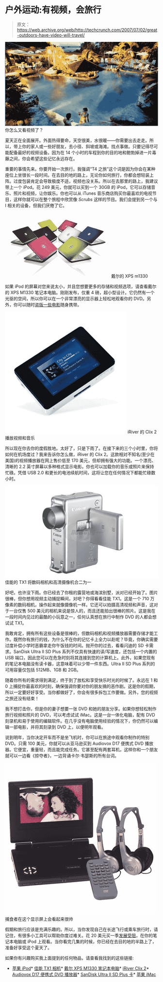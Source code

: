 # 户外运动:有视频，会旅行

> 原文：<https://web.archive.org/web/http://techcrunch.com/2007/07/02/great-outdoors-have-video-will-travel/>

![](img/d56070c36dcda8c142df1d79e793740d.png)
你怎么又看视频了？

夏天正在全面展开。外面热得要命，天空很美，水很暖——你需要出去走走。所以，带上你的家人或一些好朋友，去小径、斜坡或海滩。找点事做。只要记得尽可能配备最好的视频设备。因为在 14 个小时的车程到你的目的地和鲍勃掉进一片毒藤之间，你会希望这些记忆永远存在。

重要的事情先来。你要开始一次旅行。我强调“T4 之旅”这个词是因为你会在某种座位上坐很长一段时间。在去目的地的路上，无论你如何旅行，你都会想轻装上阵。过度包装肯定会导致极度不适，视频也没关系。所以在去那里的路上，我建议带上一个 iPod。花 249 美元，你就可以买到一个 30GB 的 iPod，它可以存储音乐、照片和视频，让你娱乐。你也可以从 iTunes 音乐商店购买你最喜欢的电视节目，这样你就可以在整个旅程中欣赏像 *Scrubs* 这样的节目。我们会提到另一个与 I 相关的设备，但我们厌倦了它。

![](img/10d905fee7ccf3707edefc3301a47690.png)
戴尔的 XPS m1330

如果 iPod 的屏幕对您来说太小，并且您想要更多的存储和视频选项，请查看戴尔的 XPS M1330 笔记本电脑。刚刚发布，仅重 4 磅，超小型设计。它仍然有一个光驱的空间，所以你可以在一个非常漂亮的显示器上轻松地观看你的 DVD。另外，你可以随时[盗版一些电影](https://web.archive.org/web/20150922190624/http://crunchgear.com/2007/05/14/help-key-the-essential-guide-to-piracy/)随身携带。

![](img/73bc0b5d26b5960fa100689b8d71eae4.png)
iRiver 的 Clix 2 播放视频和音乐

所以现在你去你的度假胜地。太好了，只是下雨了。在接下来的三个小时里，你将如何在机场度过？我来告诉你怎么做，iRiver 的 Clix 2。这款相对不知名(至少在美国)的视频播放器在网上售价低至 170 美元，但却拥有强大的功能。一个漂亮、清晰的 2.2 英寸屏幕以多种格式显示电影。你也可以加载你的音乐或照片来保持忙碌。凭借 USB 2.0 和更长的电池续航时间，这将让您在任何情况下都能忙碌数小时。

![](img/5c8c172f27b257e5006cdb0a1f539b2b.png)
佳能的 TX1 将数码相机和高清摄像机合二为一

好吧，也许没下雨。你已经去了你租的露营地或海滨别墅，派对已经开始了。图片很棒，但你想用视频主动捕捉瞬间，对吧？你得看看佳能 TX1。这是一个 710 万像素的数码相机，操作起来就像摄像机一样。它还可以拍摄高清视频和声音，这对于一台仅售 500 美元的相机来说是惊人的，而且还能拍出很棒的照片。这是我在一段时间内见过的最酷的小玩意之一，任何认真想在旅行中制作 DVD 的人都会想试试 TX1。

我敢肯定，拥有所有这些设备是很棒的，但数码相机和视频播放器需要存储才能工作。既然你有旅行的钱，为什么不在你的记忆卡上全力以赴呢？毕竟，你确实需要过度补偿小学时恶霸拿走你午饭钱的时间。抛开你的过去，看看闪迪的 SD 卡需求。SanDisk Ultra II SD Plus 系列不仅具有快速的读/写速度，还包括一个内置的 USB 端口，因此您可以在危急时刻将其连接到您的计算机上。此外，如果您现有的笔记本电脑没有读卡器，这意味着可以少带一件东西。Ultra II SD Plus 系列的可用容量仅包括 512MB、1GB 和 2GB。

随着你所有的需求得到满足，终于到了放松和享受快乐时光的时候了。永远在 1 和 0 上捕捉你最喜欢的时刻，确保强调你要对你的朋友搞的恶作剧。这是你的假期，所以一定要好好享受。当你都做好了，你会有很多拆包工作要做。另外，您的视频之旅还没有结束！

我不想打击你，但是你的妻子想要一张 DVD 和她的朋友分享。如果你想轻松制作旅行视频和照片的 DVD，可以考虑试试 iMac。这是一台一体化电脑，配有 DVD 刻录机和易于使用的编辑软件。在几乎没有电脑使用经验的情况下，你仍然可以编辑一部电影，并将其刻录到 DVD 上，以便明年观看。

说到明年，当你决定开车而不是坐飞机时，你可以在旅途中观看你制作的特别 DVD。只需 100 美元，你就可以从亚马逊买到 Audiovox D17 便携式 DVD 播放器。它便宜，重量轻，而且能完成任务。它甚至配有两套耳机，这样你和一个朋友就可以一边看《掠夺者》，一边背诵卡尔·韦瑟斯的所有台词。

![](img/b6f84fac6e1c4e74daa7d7bd82617063.png)
捕食者在这个显示屏上会看起来很帅

假期和旅行应该是充满乐趣的。所以，当你发现自己在长途飞行或乘车旅行时，请记住，有很多小工具可以帮助你度过难关。花 20 美元买一季[发展受阻](https://web.archive.org/web/20150922190624/http://www.youtube.com/results?search_query=arrested+development&search=)，在你的笔记本电脑或 iPod 上观看。当你看完几集的时候，你已经在去目的地的半路上了，准备好享受这个夏天了。

如果你有兴趣购买我上面提到的任何物品，请查看我找到的这些链接:

*   [苹果 iPod](https://web.archive.org/web/20150922190624/http://www.apple.com/store/)*   [佳能 TX1 相机](https://web.archive.org/web/20150922190624/http://www.newegg.com/Product/Product.asp?Item=N82E16830120197&ATT=30-120-197&CMP=OTC-Froogle)*   [戴尔 XPS M1330 笔记本电脑](https://web.archive.org/web/20150922190624/http://www.dell.com/content/products/productdetails.aspx/xpsnb_m1330?c=us&cs=19&l=en&s=dhs)*   [iRiver Clix 2](https://web.archive.org/web/20150922190624/http://www.amazon.com/iRiver-CXW-2G-Digital-Music-Player/dp/B000FGEC94)*   [Audiovox D17 便携式 DVD 播放器](https://web.archive.org/web/20150922190624/http://www.amazon.com/Audiovox-D1718Pk-Portable-Player-Bonus/dp/B000O9W74E/ref=sr_1_2/002-4149528-4344849?ie=UTF8&s=audio-video&qid=1183055988&sr=1-2)*   [SanDisk Ultra II SD Plus 卡](https://web.archive.org/web/20150922190624/http://www.sandisk.com/Products/Default.aspx?CatID=1119)*   [苹果 iMac](https://web.archive.org/web/20150922190624/http://www.apple.com/imac)